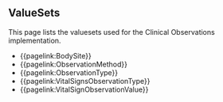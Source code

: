 ## ValueSets


This page lists the valuesets used for the Clinical Observations implementation. 

- {{pagelink:BodySite}}
- {{pagelink:ObservationMethod}}
- {{pagelink:ObservationType}}
- {{pagelink:VitalSignsObservationType}}
- {{pagelink:VitalSignObservationValue}}

